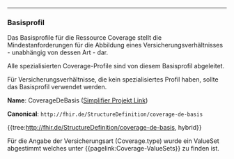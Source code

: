 ----
### Basisprofil

Das Basisprofile für die Ressource Coverage stellt die Mindestanforderungen für die Abbildung eines Versicherungsverhältnisses - unabhängig von dessen Art - dar.

Alle spezialisierten Coverage-Profile sind von diesem Basisprofil abgeleitet.

Für Versicherungsverhältnisse, die kein spezialisiertes Profil haben, sollte das Basisprofil verwendet werden.

**Name**: CoverageDeBasis ([Simplifier Projekt Link](https://simplifier.net/resolve?canonical=http://fhir.de/StructureDefinition/coverage-de-basis&scope=de.basisprofil.r4@1.4.0))

**Canonical**: `http://fhir.de/StructureDefinition/coverage-de-basis`

{{tree:http://fhir.de/StructureDefinition/coverage-de-basis, hybrid}}

Für die Angabe der Versicherungsart (Coverage.type) wurde ein ValueSet abgestimmt welches unter {{pagelink:Coverage-ValueSets}} zu finden ist.